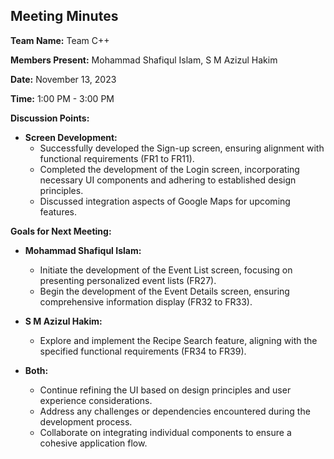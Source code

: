 ## Meeting Minutes

**Team Name:** Team C++

**Members Present:** Mohammad Shafiqul Islam, S M Azizul Hakim

**Date:** November 13, 2023

**Time:** 1:00 PM - 3:00 PM

**Discussion Points:**
- **Screen Development:**
  - Successfully developed the Sign-up screen, ensuring alignment with functional requirements (FR1 to FR11).
  - Completed the development of the Login screen, incorporating necessary UI components and adhering to established design principles.
  - Discussed integration aspects of Google Maps for upcoming features.

**Goals for Next Meeting:**
- **Mohammad Shafiqul Islam:**
  - Initiate the development of the Event List screen, focusing on presenting personalized event lists (FR27).
  - Begin the development of the Event Details screen, ensuring comprehensive information display (FR32 to FR33).

- **S M Azizul Hakim:**
  - Explore and implement the Recipe Search feature, aligning with the specified functional requirements (FR34 to FR39).

- **Both:**
  - Continue refining the UI based on design principles and user experience considerations.
  - Address any challenges or dependencies encountered during the development process.
  - Collaborate on integrating individual components to ensure a cohesive application flow.